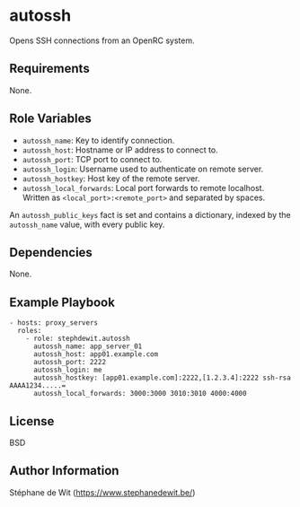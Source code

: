 autossh
=======

Opens SSH connections from an OpenRC system.

Requirements
------------

None.

Role Variables
--------------

- `autossh_name`: Key to identify connection.
- `autossh_host`: Hostname or IP address to connect to.
- `autossh_port`: TCP port to connect to.
- `autossh_login`: Username used to authenticate on remote server.
- `autossh_hostkey`: Host key of the remote server.
- `autossh_local_forwards`: Local port forwards to remote localhost. Written as `<local_port>:<remote_port>` and separated by spaces.

An `autossh_public_keys` fact is set and contains a dictionary, indexed by the `autossh_name` value, with every public key.

Dependencies
------------

None.

Example Playbook
----------------

    - hosts: proxy_servers
      roles:
        - role: stephdewit.autossh
          autossh_name: app_server_01
          autossh_host: app01.example.com
          autossh_port: 2222
          autossh_login: me
          autossh_hostkey: [app01.example.com]:2222,[1.2.3.4]:2222 ssh-rsa AAAA1234.....=
          autossh_local_forwards: 3000:3000 3010:3010 4000:4000

License
-------

BSD

Author Information
------------------

Stéphane de Wit (https://www.stephanedewit.be/)

